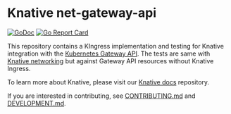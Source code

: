 # Knative net-gateway-api

[![GoDoc](https://godoc.org/knative.dev/net-gateway-api?status.svg)](https://godoc.org/knative.dev/net-gateway-api)
[![Go Report Card](https://goreportcard.com/badge/knative/net-gateway-api)](https://goreportcard.com/report/knative/net-gateway-api)

This repository contains a KIngress implementation and testing for Knative
integration with the
[Kubernetes Gateway API](https://gateway-api.sigs.k8s.io/).
The tests are same with
[Knative networking](https://github.com/knative/networking/tree/main/test/conformance)
but against Gateway API resources without Knative Ingress.

To learn more about Knative, please visit our
[Knative docs](https://github.com/knative/docs) repository.

If you are interested in contributing, see [CONTRIBUTING.md](./CONTRIBUTING.md)
and [DEVELOPMENT.md](./DEVELOPMENT.md).
